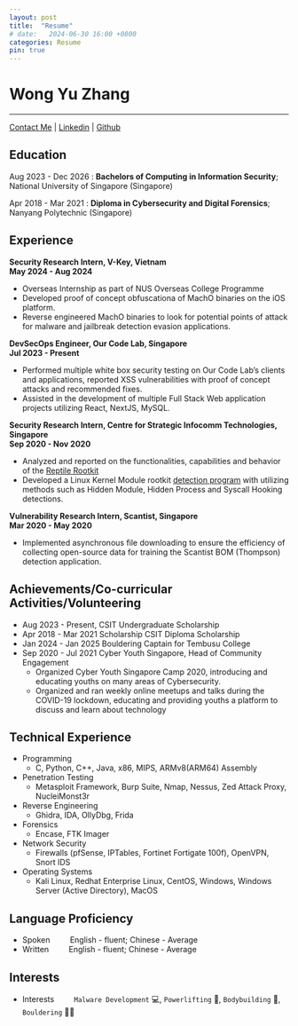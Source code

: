 ```yaml
---
layout: post
title:  "Resume"
# date:   2024-06-30 16:00 +0800
categories: Resume
pin: true
---
```

Wong Yu Zhang
============
-------------------
[Contact Me](mailto:wongyuzhang@u.nus.edu) | [Linkedin](https://www.linkedin.com/in/) | [Github](https://github.com/Fieash)

Education
---------

Aug 2023 - Dec 2026
:   **Bachelors of Computing in Information Security**; National University of Singapore (Singapore)

Apr 2018 - Mar 2021
:   **Diploma in Cybersecurity and Digital Forensics**; Nanyang Polytechnic (Singapore)

Experience
----------

**Security Research Intern, V-Key, Vietnam**\
**May 2024 - Aug 2024**
* Overseas Internship as part of NUS Overseas College Programme
* Developed proof of concept obfuscationa of MachO binaries on the iOS platform.
* Reverse engineered MachO binaries to look for potential points of attack for malware and jailbreak detection evasion applications.

**DevSecOps Engineer, Our Code Lab, Singapore**\
**Jul 2023 - Present**
* Performed multiple white box security testing on Our Code Lab’s clients and applications, reported XSS vulnerabilities with proof of concept attacks and recommended fixes.
* Assisted in the development of multiple Full Stack Web application projects utilizing React, NextJS, MySQL.

**Security Research Intern, Centre for Strategic Infocomm Technologies, Singapore**\
**Sep 2020 - Nov 2020**
* Analyzed and reported on the functionalities, capabilities and behavior of the [Reptile Rootkit][reptileRootkit]
* Developed a Linux Kernel Module rootkit [detection program][detProgram] with utilizing methods such as Hidden Module, Hidden Process and Syscall Hooking detections.

[reptileRootkit]: https://github.com/f0rb1dd3n/Reptile
[detProgram]: https://github.com/Fieash/InternshipProject

**Vulnerability Research Intern, Scantist, Singapore**\
**Mar 2020 - May 2020**
* Implemented asynchronous file downloading to ensure the efficiency of collecting open-source data for training the Scantist BOM (Thompson) detection application.


Achievements/Co-curricular Activities/Volunteering
--------------------------------------------------

- Aug 2023 - Present, CSIT Undergraduate Scholarship
- Apr 2018 - Mar 2021 Scholarship CSIT Diploma Scholarship
- Jan 2024 - Jan 2025 Bouldering Captain for Tembusu College
- Sep 2020 - Jul 2021 Cyber Youth Singapore, Head of Community Engagement
    * Organized Cyber Youth Singapore Camp 2020, introducing and educating youths on many areas of Cybersecurity.
    * Organized and ran weekly online meetups and talks during the COVID-19 lockdown, educating and providing youths a platform to discuss and learn about technology

Technical Experience
--------------------

- Programming
    - C, Python, C++, Java, x86, MIPS, ARMv8(ARM64) Assembly
- Penetration Testing
    - Metasploit Framework, Burp Suite, Nmap, Nessus, Zed Attack Proxy, NucleiMonst3r
- Reverse Engineering
    - Ghidra, IDA, OllyDbg, Frida
- Forensics
    - Encase, FTK Imager
- Network Security
    - Firewalls (pfSense, IPTables, Fortinet Fortigate 100f), OpenVPN, Snort IDS
- Operating Systems
    - Kali Linux, Redhat Enterprise Linux, CentOS, Windows, Windows Server (Active Directory), MacOS

<!-- 
Rootkit!
:   Tried developing a LKM rootkit with reverse shell capabilities!
    * LKM rootkit based off the reptile rootkit
    * Hiding and kmatryoshka stacked loading -->



Language Proficiency
--------------------
- Spoken &emsp;&emsp; English - fluent; Chinese - Average
- Written &emsp;&emsp; English - fluent; Chinese - Average

Interests
---------
- Interests &emsp;&emsp; `Malware Development` 💻, `Powerlifting` 💪, `Bodybuilding` 🤩, `Bouldering` 🧗‍♂️
